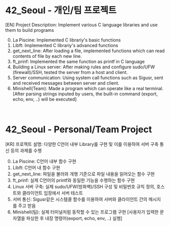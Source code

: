 # 42_Seoul - 개인/팀 프로젝트<Br>

[EN] Project Description: Implement various C language libraries and use them to build programs<br>

0. La Piscine: Implemented C librariy's basic functions
1. Libft: Implemented C librariy's advanced functions
2. get_next_line: After loading a file, implemented functions which can read contents of file by each new line.
3. ft_prinf: Implemented the same function as printf in C language
4. Building a Linux server: After making rules and configure sudo/UFW (firewall)/SSH, tested the server from a host and client.
5. Server communication: Using system call functions such as Sigusr, sent and received messages between server and client.
6. Minishell(Team): Made a program which can operate like a real terminal. [After parsing strings inputed by users, the built-in command
(export, echo, env, ..) will be executed]

  <br>

# 42_Seoul - Personal/Team Project<Br>

[KR] 프로젝트 설명: 다양한 C언어 내부 Library를 구현 및 이를 이용하여 서버 구축 통신 등의 과제를 수행<br>

0. La Piscine: C언어 내부 함수 구현
1. Libft: C언어 내 함수 구현
2. get_next_line: 파일을 불러와 개행 기준으로 파일 내용을 읽어오는 함수 구현
3. ft_prinf: 실제 C언어의 printf와 동일한 기능을 수행하는 함수 구현
4. Linux 서버 구축: 실제 sudo/UFW(방화벽)/SSH 구성 및 비밀번호 규칙 정의, 호스트와 클라이언트 입장에서 서버 테스트<br>
5. 서버 통신: Sigusr같은 시스템콜 함수를 이용하여 서버와 클라이언트 간의 메시지를 주고 받음
6. Minishell(팀): 실제 터미널처럼 동작할 수 있는 프로그램 구현 [사용자가 입력한 문자열을 파싱한 후 내장 명령어(export, echo, env, ..) 실행]
<!-- find . -name '*.DS_Store' -exec rm {} \;-->
